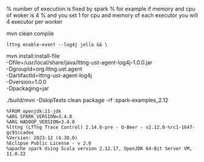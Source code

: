 % number of execution is fixed by spark
% for example if memory and cpu of woker is 4
% and you set 1 for cpu and memory of each executor you will 4 executor per worker

mvn clean compile

	lttng enable-event --log4j jello && \

mvn install:install-file \
    -Dfile=/usr/local/share/java/lttng-ust-agent-log4j-1.0.0.jar \
    -DgroupId=org.lttng.ust.agent \
    -DartifactId=lttng-ust-agent-log4j \
    -Dversion=1.0.0 \
    -Dpackaging=jar

  ./build/mvn -DskipTests clean package -rf :spark-examples_2.12

```
%FROM openjdk:11-jdk
%ARG SPARK_VERSION=3.4.0
%ARG HADOOP_VERSION=3.4.0
%lttng (LTTng Trace Control) 2.14.0-pre - O-Beer - v2.12.0-%rc1-1647-gc91ccadee
%Version: 2023-12 (4.30.0)
%Eclipse Public License - v 2.0
%apache spark Using Scala version 2.12.17, OpenJDK 64-Bit Server VM, 11.0.22
```

